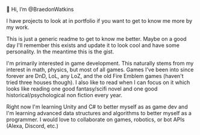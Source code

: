 👋 Hi, I’m @BraedonWatkins

I have projects to look at in portfolio if you want to get to know me more by my work.

This is just a generic readme to get to know me better. 
Maybe on a good day I'll remember this exists and update it to look cool and have some personality. In the meantime this is the gist.

I'm primarily interested in game development. This naturally stems from my interest in math, physics, but most of all games. Games I've been into since forever are DnD, LoL, any LoZ,  and the old Fire Emblem games (haven't tried three houses though). I also like to read when I can focus on it which looks like reading one good fantasy/scifi novel and one good historical/psychological non fiction every year. 

Right now I'm learning Unity and C# to better myself as as game dev and I'm learning advanced data structures and algorithms to better myself as a programmer.
I would love to collaborate on games, robotics, or bot APIs (Alexa, Discord, etc.)

<!---
BraedonWatkins/BraedonWatkins is a ✨ special ✨ repository because its `README.md` (this file) appears on your GitHub profile.
You can click the Preview link to take a look at your changes.
--->
